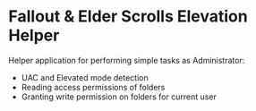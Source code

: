 # Fallout & Elder Scrolls Elevation Helper

Helper application for performing simple tasks as Administrator:
 * UAC and Elevated mode detection
 * Reading access permissions of folders
 * Granting write permission on folders for current user
